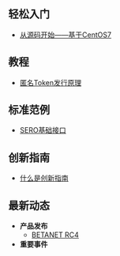 
## 轻松入门
- [从源码开始——基于CentOS7](Example/sero-basic-interface)

## 教程
- [匿名Token发行原理](Tutorial/principle-of-anonymous-token.md)

## 标准范例
- [SERO基础接口](Example/sero-basic-interface.md)

## 创新指南
- [什么是创新指南](Innovation/what-is-innovation-guide.md)

## 最新动态
- **产品发布**
  - [BETANET RC4](News/Publish/SERO-BETANET-RC4(v0.3.0-beta.4).md)
- **重要事件**
